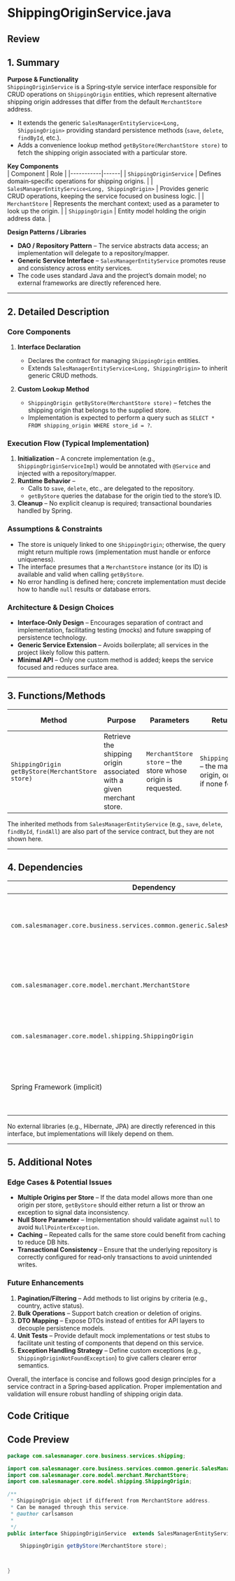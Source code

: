 # ShippingOriginService.java

## Review

## 1. Summary  
**Purpose & Functionality**  
`ShippingOriginService` is a Spring‑style service interface responsible for CRUD operations on `ShippingOrigin` entities, which represent alternative shipping origin addresses that differ from the default `MerchantStore` address.  
- It extends the generic `SalesManagerEntityService<Long, ShippingOrigin>` providing standard persistence methods (`save`, `delete`, `findById`, etc.).  
- Adds a convenience lookup method `getByStore(MerchantStore store)` to fetch the shipping origin associated with a particular store.

**Key Components**  
| Component | Role |
|-----------|------|
| `ShippingOriginService` | Defines domain‑specific operations for shipping origins. |
| `SalesManagerEntityService<Long, ShippingOrigin>` | Provides generic CRUD operations, keeping the service focused on business logic. |
| `MerchantStore` | Represents the merchant context; used as a parameter to look up the origin. |
| `ShippingOrigin` | Entity model holding the origin address data. |

**Design Patterns / Libraries**  
- **DAO / Repository Pattern** – The service abstracts data access; an implementation will delegate to a repository/mapper.  
- **Generic Service Interface** – `SalesManagerEntityService` promotes reuse and consistency across entity services.  
- The code uses standard Java and the project’s domain model; no external frameworks are directly referenced here.

---

## 2. Detailed Description  
### Core Components  
1. **Interface Declaration**  
   - Declares the contract for managing `ShippingOrigin` entities.  
   - Extends `SalesManagerEntityService<Long, ShippingOrigin>` to inherit generic CRUD methods.

2. **Custom Lookup Method**  
   - `ShippingOrigin getByStore(MerchantStore store)` – fetches the shipping origin that belongs to the supplied store.  
   - Implementation is expected to perform a query such as `SELECT * FROM shipping_origin WHERE store_id = ?`.

### Execution Flow (Typical Implementation)
1. **Initialization** – A concrete implementation (e.g., `ShippingOriginServiceImpl`) would be annotated with `@Service` and injected with a repository/mapper.  
2. **Runtime Behavior** –  
   - Calls to `save`, `delete`, etc., are delegated to the repository.  
   - `getByStore` queries the database for the origin tied to the store’s ID.  
3. **Cleanup** – No explicit cleanup is required; transactional boundaries handled by Spring.

### Assumptions & Constraints
- The store is uniquely linked to one `ShippingOrigin`; otherwise, the query might return multiple rows (implementation must handle or enforce uniqueness).  
- The interface presumes that a `MerchantStore` instance (or its ID) is available and valid when calling `getByStore`.  
- No error handling is defined here; concrete implementation must decide how to handle `null` results or database errors.

### Architecture & Design Choices
- **Interface‑Only Design** – Encourages separation of contract and implementation, facilitating testing (mocks) and future swapping of persistence technology.  
- **Generic Service Extension** – Avoids boilerplate; all services in the project likely follow this pattern.  
- **Minimal API** – Only one custom method is added; keeps the service focused and reduces surface area.

---

## 3. Functions/Methods  
| Method | Purpose | Parameters | Returns | Side Effects | Notes |
|--------|---------|------------|---------|--------------|-------|
| `ShippingOrigin getByStore(MerchantStore store)` | Retrieve the shipping origin associated with a given merchant store. | `MerchantStore store` – the store whose origin is requested. | `ShippingOrigin` – the matching origin, or `null` if none found. | None (read‑only). | Implementation must handle `store == null` and possibly enforce a one‑to‑one relationship. |

The inherited methods from `SalesManagerEntityService` (e.g., `save`, `delete`, `findById`, `findAll`) are also part of the service contract, but they are not shown here.

---

## 4. Dependencies  
| Dependency | Type | Notes |
|------------|------|-------|
| `com.salesmanager.core.business.services.common.generic.SalesManagerEntityService` | Third‑party (project‑specific) | Provides generic CRUD operations; not part of standard Java. |
| `com.salesmanager.core.model.merchant.MerchantStore` | Project model | Represents the store; assumed to have an ID field used for lookup. |
| `com.salesmanager.core.model.shipping.ShippingOrigin` | Project model | Entity holding origin address details. |
| Spring Framework (implicit) | Framework | Expected for service wiring (`@Service`, dependency injection). |

No external libraries (e.g., Hibernate, JPA) are directly referenced in this interface, but implementations will likely depend on them.

---

## 5. Additional Notes  
### Edge Cases & Potential Issues  
- **Multiple Origins per Store** – If the data model allows more than one origin per store, `getByStore` should either return a list or throw an exception to signal data inconsistency.  
- **Null Store Parameter** – Implementation should validate against `null` to avoid `NullPointerException`.  
- **Caching** – Repeated calls for the same store could benefit from caching to reduce DB hits.  
- **Transactional Consistency** – Ensure that the underlying repository is correctly configured for read‑only transactions to avoid unintended writes.

### Future Enhancements  
1. **Pagination/Filtering** – Add methods to list origins by criteria (e.g., country, active status).  
2. **Bulk Operations** – Support batch creation or deletion of origins.  
3. **DTO Mapping** – Expose DTOs instead of entities for API layers to decouple persistence models.  
4. **Unit Tests** – Provide default mock implementations or test stubs to facilitate unit testing of components that depend on this service.  
5. **Exception Handling Strategy** – Define custom exceptions (e.g., `ShippingOriginNotFoundException`) to give callers clearer error semantics.

Overall, the interface is concise and follows good design principles for a service contract in a Spring‑based application. Proper implementation and validation will ensure robust handling of shipping origin data.

## Code Critique



## Code Preview

```java
package com.salesmanager.core.business.services.shipping;

import com.salesmanager.core.business.services.common.generic.SalesManagerEntityService;
import com.salesmanager.core.model.merchant.MerchantStore;
import com.salesmanager.core.model.shipping.ShippingOrigin;

/**
 * ShippingOrigin object if different from MerchantStore address.
 * Can be managed through this service.
 * @author carlsamson
 *
 */
public interface ShippingOriginService  extends SalesManagerEntityService<Long, ShippingOrigin> {

	ShippingOrigin getByStore(MerchantStore store);



}



```
